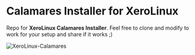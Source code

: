 # Calamares Installer for XeroLinux

Repo for **XeroLinux Calamares Installer**. Feel free to clone and modify to work for your setup and share if it works ;)

![XeroLinux-Calamares](https://i.imgur.com/ypT8hyM.png)
